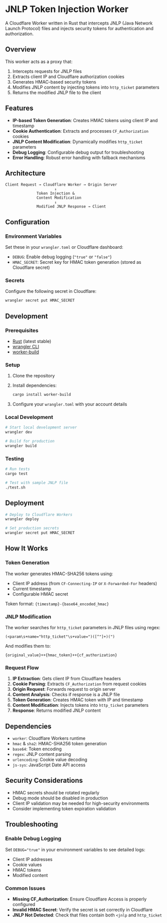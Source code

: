 # JNLP Token Injection Worker

A Cloudflare Worker written in Rust that intercepts JNLP (Java Network Launch Protocol) files and injects security tokens for authentication and authorization.

## Overview

This worker acts as a proxy that:

1. Intercepts requests for JNLP files
2. Extracts client IP and Cloudflare authorization cookies
3. Generates HMAC-based security tokens
4. Modifies JNLP content by injecting tokens into `http_ticket` parameters
5. Returns the modified JNLP file to the client

## Features

- **IP-based Token Generation**: Creates HMAC tokens using client IP and timestamp
- **Cookie Authentication**: Extracts and processes `CF_Authorization` cookies
- **JNLP Content Modification**: Dynamically modifies `http_ticket` parameters
- **Debug Logging**: Configurable debug output for troubleshooting
- **Error Handling**: Robust error handling with fallback mechanisms

## Architecture

```
Client Request → Cloudflare Worker → Origin Server
                      ↓
              Token Injection &
              Content Modification
                      ↓
              Modified JNLP Response → Client
```

## Configuration

### Environment Variables

Set these in your `wrangler.toml` or Cloudflare dashboard:

- `DEBUG`: Enable debug logging (`"true"` or `"false"`)
- `HMAC_SECRET`: Secret key for HMAC token generation (stored as Cloudflare secret)

### Secrets

Configure the following secret in Cloudflare:

```bash
wrangler secret put HMAC_SECRET
```

## Development

### Prerequisites

- [Rust](https://rustup.rs/) (latest stable)
- [wrangler CLI](https://developers.cloudflare.com/workers/wrangler/)
- [worker-build](https://crates.io/crates/worker-build)

### Setup

1. Clone the repository
2. Install dependencies:

   ```bash
   cargo install worker-build
   ```

3. Configure your `wrangler.toml` with your account details

### Local Development

```bash
# Start local development server
wrangler dev

# Build for production
wrangler build
```

### Testing

```bash
# Run tests
cargo test

# Test with sample JNLP file
./test.sh
```

## Deployment

```bash
# Deploy to Cloudflare Workers
wrangler deploy

# Set production secrets
wrangler secret put HMAC_SECRET
```

## How It Works

### Token Generation

The worker generates HMAC-SHA256 tokens using:

- Client IP address (from `CF-Connecting-IP` or `X-Forwarded-For` headers)
- Current timestamp
- Configurable HMAC secret

Token format: `{timestamp}-{base64_encoded_hmac}`

### JNLP Modification

The worker searches for `http_ticket` parameters in JNLP files using regex:

```regex
(<param\s+name="http_ticket"\s+value=")([^"]+)(")
```

And modifies them to:

```
{original_value}++{hmac_token}++{cf_authorization}
```

### Request Flow

1. **IP Extraction**: Gets client IP from Cloudflare headers
2. **Cookie Parsing**: Extracts `CF_Authorization` from request cookies
3. **Origin Request**: Forwards request to origin server
4. **Content Analysis**: Checks if response is a JNLP file
5. **Token Generation**: Creates HMAC token with IP and timestamp
6. **Content Modification**: Injects tokens into `http_ticket` parameters
7. **Response**: Returns modified JNLP content

## Dependencies

- `worker`: Cloudflare Workers runtime
- `hmac` & `sha2`: HMAC-SHA256 token generation
- `base64`: Token encoding
- `regex`: JNLP content parsing
- `urlencoding`: Cookie value decoding
- `js-sys`: JavaScript Date API access

## Security Considerations

- HMAC secrets should be rotated regularly
- Debug mode should be disabled in production
- Client IP validation may be needed for high-security environments
- Consider implementing token expiration validation

## Troubleshooting

### Enable Debug Logging

Set `DEBUG="true"` in your environment variables to see detailed logs:

- Client IP addresses
- Cookie values
- HMAC tokens
- Modified content

### Common Issues

- **Missing CF_Authorization**: Ensure Cloudflare Access is properly configured
- **Invalid HMAC Secret**: Verify the secret is set correctly in Cloudflare
- **JNLP Not Detected**: Check that files contain both `<jnlp` and `http_ticket`
